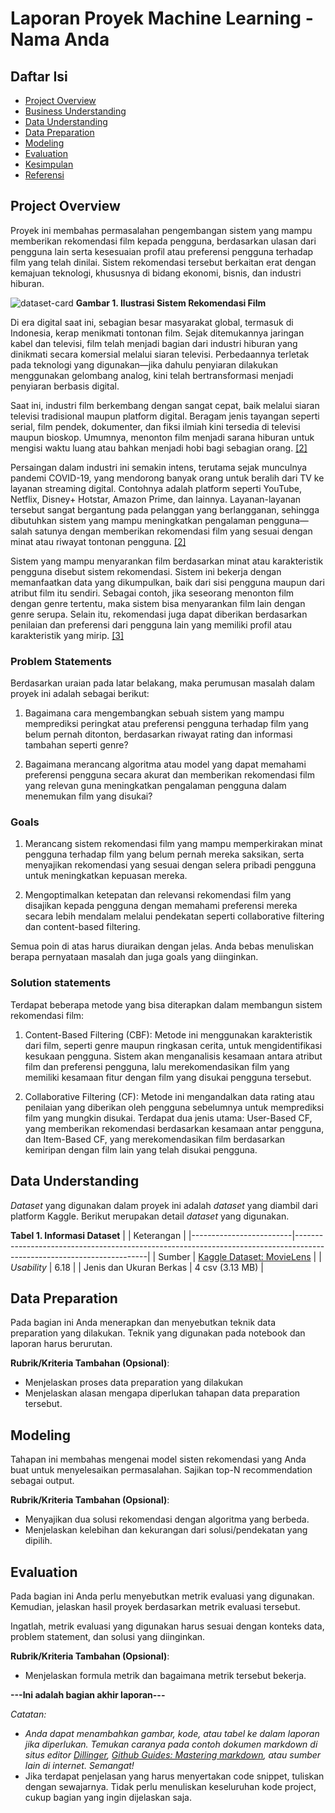 # Laporan Proyek Machine Learning - Nama Anda

## Daftar Isi

- [Project Overview](#project-overview)
- [Business Understanding](#business-understanding)
- [Data Understanding](#data-understanding)
- [Data Preparation](#data-preparation)
- [Modeling](#modeling)
- [Evaluation](#evaluation)
- [Kesimpulan](#kesimpulan)
- [Referensi](#referensi)
 
## Project Overview

Proyek ini membahas permasalahan pengembangan sistem yang mampu memberikan rekomendasi film kepada pengguna, berdasarkan ulasan dari pengguna lain serta kesesuaian profil atau preferensi pengguna terhadap film yang telah dinilai. Sistem rekomendasi tersebut berkaitan erat dengan kemajuan teknologi, khususnya di bidang ekonomi, bisnis, dan industri hiburan.

![dataset-card](https://github.com/user-attachments/assets/dccf83b8-56de-4193-9577-de5336e33cbf)
**Gambar 1. Ilustrasi Sistem Rekomendasi Film**

Di era digital saat ini, sebagian besar masyarakat global, termasuk di Indonesia, kerap menikmati tontonan film. Sejak ditemukannya jaringan kabel dan televisi, film telah menjadi bagian dari industri hiburan yang dinikmati secara komersial melalui siaran televisi. Perbedaannya terletak pada teknologi yang digunakan—jika dahulu penyiaran dilakukan menggunakan gelombang analog, kini telah bertransformasi menjadi penyiaran berbasis digital.

Saat ini, industri film berkembang dengan sangat cepat, baik melalui siaran televisi tradisional maupun platform digital. Beragam jenis tayangan seperti serial, film pendek, dokumenter, dan fiksi ilmiah kini tersedia di televisi maupun bioskop. Umumnya, menonton film menjadi sarana hiburan untuk mengisi waktu luang atau bahkan menjadi hobi bagi sebagian orang. [[2]](https://dinastirev.org/JEMSI/article/download/3087/1859/12951)

Persaingan dalam industri ini semakin intens, terutama sejak munculnya pandemi COVID-19, yang mendorong banyak orang untuk beralih dari TV ke layanan streaming digital. Contohnya adalah platform seperti YouTube, Netflix, Disney+ Hotstar, Amazon Prime, dan lainnya. Layanan-layanan tersebut sangat bergantung pada pelanggan yang berlangganan, sehingga dibutuhkan sistem yang mampu meningkatkan pengalaman pengguna—salah satunya dengan memberikan rekomendasi film yang sesuai dengan minat atau riwayat tontonan pengguna. [[2]](https://dinastirev.org/JEMSI/article/download/3087/1859/12951)

Sistem yang mampu menyarankan film berdasarkan minat atau karakteristik pengguna disebut sistem rekomendasi. Sistem ini bekerja dengan memanfaatkan data yang dikumpulkan, baik dari sisi pengguna maupun dari atribut film itu sendiri. Sebagai contoh, jika seseorang menonton film dengan genre tertentu, maka sistem bisa menyarankan film lain dengan genre serupa. Selain itu, rekomendasi juga dapat diberikan berdasarkan penilaian dan preferensi dari pengguna lain yang memiliki profil atau karakteristik yang mirip. [[3]](https://e-journal.hamzanwadi.ac.id/index.php/infotek/article/view/26083?articlesBySimilarityPage)

### Problem Statements

Berdasarkan uraian pada latar belakang, maka perumusan masalah dalam proyek ini adalah sebagai berikut:

1. Bagaimana cara mengembangkan sebuah sistem yang mampu memprediksi peringkat atau preferensi pengguna terhadap film yang belum pernah ditonton, berdasarkan riwayat rating dan informasi tambahan seperti genre?

2. Bagaimana merancang algoritma atau model yang dapat memahami preferensi pengguna secara akurat dan memberikan rekomendasi film yang relevan guna meningkatkan pengalaman pengguna dalam menemukan film yang disukai?

### Goals

1. Merancang sistem rekomendasi film yang mampu memperkirakan minat pengguna terhadap film yang belum pernah mereka saksikan, serta menyajikan rekomendasi yang sesuai dengan selera pribadi pengguna untuk meningkatkan kepuasan mereka.
 
2. Mengoptimalkan ketepatan dan relevansi rekomendasi film yang disajikan kepada pengguna dengan memahami preferensi mereka secara lebih mendalam melalui pendekatan seperti collaborative filtering dan content-based filtering.

Semua poin di atas harus diuraikan dengan jelas. Anda bebas menuliskan berapa pernyataan masalah dan juga goals yang diinginkan.

### Solution statements

Terdapat beberapa metode yang bisa diterapkan dalam membangun sistem rekomendasi film:

1. Content-Based Filtering (CBF): Metode ini menggunakan karakteristik dari film, seperti genre maupun ringkasan cerita, untuk mengidentifikasi kesukaan pengguna. Sistem akan menganalisis kesamaan antara atribut film dan preferensi pengguna, lalu merekomendasikan film yang memiliki kesamaan fitur dengan film yang disukai pengguna tersebut.

2. Collaborative Filtering (CF): Metode ini mengandalkan data rating atau penilaian yang diberikan oleh pengguna sebelumnya untuk memprediksi film yang mungkin disukai. Terdapat dua jenis utama: User-Based CF, yang memberikan rekomendasi berdasarkan kesamaan antar pengguna, dan Item-Based CF, yang merekomendasikan film berdasarkan kemiripan dengan film lain yang telah disukai pengguna.

## Data Understanding

*Dataset* yang digunakan dalam proyek ini adalah *dataset* yang diambil dari platform Kaggle. Berikut merupakan detail *dataset* yang digunakan.

**Tabel 1. Informasi Dataset**
|                         | Keterangan                                                                                                            |
|-------------------------|-----------------------------------------------------------------------------------------------------------------------|
| Sumber                  | [Kaggle Dataset: MovieLens](https://www.kaggle.com/datasets/snehal1409/movielens)                                     |
| *Usability*             | 6.18                                                                                                                  |
| Jenis dan Ukuran Berkas | 4 csv (3.13 MB)                                                                                                       |

## Data Preparation
Pada bagian ini Anda menerapkan dan menyebutkan teknik data preparation yang dilakukan. Teknik yang digunakan pada notebook dan laporan harus berurutan.

**Rubrik/Kriteria Tambahan (Opsional)**: 
- Menjelaskan proses data preparation yang dilakukan
- Menjelaskan alasan mengapa diperlukan tahapan data preparation tersebut.

## Modeling
Tahapan ini membahas mengenai model sisten rekomendasi yang Anda buat untuk menyelesaikan permasalahan. Sajikan top-N recommendation sebagai output.

**Rubrik/Kriteria Tambahan (Opsional)**: 
- Menyajikan dua solusi rekomendasi dengan algoritma yang berbeda.
- Menjelaskan kelebihan dan kekurangan dari solusi/pendekatan yang dipilih.

## Evaluation
Pada bagian ini Anda perlu menyebutkan metrik evaluasi yang digunakan. Kemudian, jelaskan hasil proyek berdasarkan metrik evaluasi tersebut.

Ingatlah, metrik evaluasi yang digunakan harus sesuai dengan konteks data, problem statement, dan solusi yang diinginkan.

**Rubrik/Kriteria Tambahan (Opsional)**: 
- Menjelaskan formula metrik dan bagaimana metrik tersebut bekerja.

**---Ini adalah bagian akhir laporan---**

_Catatan:_
- _Anda dapat menambahkan gambar, kode, atau tabel ke dalam laporan jika diperlukan. Temukan caranya pada contoh dokumen markdown di situs editor [Dillinger](https://dillinger.io/), [Github Guides: Mastering markdown](https://guides.github.com/features/mastering-markdown/), atau sumber lain di internet. Semangat!_
- Jika terdapat penjelasan yang harus menyertakan code snippet, tuliskan dengan sewajarnya. Tidak perlu menuliskan keseluruhan kode project, cukup bagian yang ingin dijelaskan saja.
